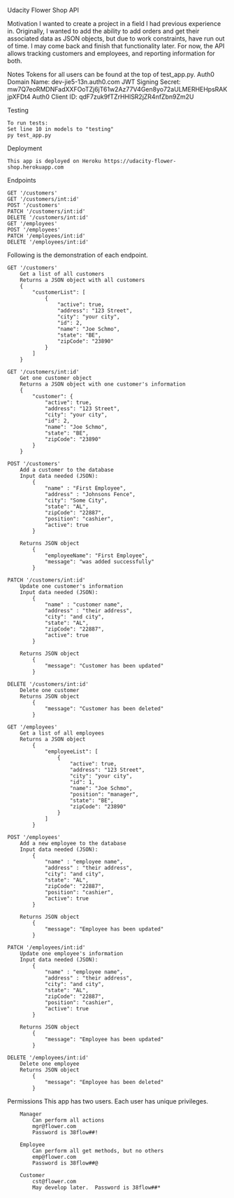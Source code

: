 Udacity Flower Shop API

Motivation
    I wanted to create a project in a field I had previous experience in.  Originally, I wanted to add the ability to add orders and get their associated data as JSON
    objects, but due to work constraints, have run out of time.  I may come back and finish that functionality later.  For now, the API allows tracking customers and
    employees, and reporting information for both.

Notes
    Tokens for all users can be found at the top of test_app.py.
    Auth0 Domain Name: dev-jie5-13n.auth0.com
    JWT Signing Secret: mw7Q7eoRMDNFadXXFOoTZj6jT61w2Az77V4Gen8yo72aULMERHEHpsRAKjpXFDt4
    Auth0 Client ID: qdF7zuk9fTZrHHlSR2jZR4nfZbn9Zm2U

Testing

    To run tests:
    Set line 10 in models to "testing"
    py test_app.py

Deployment

    This app is deployed on Heroku https://udacity-flower-shop.herokuapp.com

Endpoints

    GET '/customers'
    GET '/customers/int:id'
    POST '/customers'
    PATCH '/customers/int:id'
    DELETE '/customers/int:id'
    GET '/employees'
    POST '/employees'
    PATCH '/employees/int:id'
    DELETE '/employees/int:id'

Following is the demonstration of each endpoint.

    GET '/customers'
        Get a list of all customers
        Returns a JSON object with all customers
        {
            "customerList": [
                {
                    "active": true,
                    "address": "123 Street",
                    "city": "your city",
                    "id": 2,
                    "name": "Joe Schmo",
                    "state": "BE",
                    "zipCode": "23890"
                }
            ]
        }

    GET '/customers/int:id'
        Get one customer object
        Returns a JSON object with one customer's information
        {
            "customer": {
                "active": true,
                "address": "123 Street",
                "city": "your city",
                "id": 2,
                "name": "Joe Schmo",
                "state": "BE",
                "zipCode": "23890"
            }
        }

    POST '/customers'
        Add a customer to the database
        Input data needed (JSON):
            {
                "name" : "First Employee",
                "address" : "Johnsons Fence",
                "city": "Some City",
                "state": "AL",
                "zipCode": "22887",
                "position": "cashier",
                "active": true
            }

        Returns JSON object
            {
                "employeeName": "First Employee",
                "message": "was added successfully"
            }

    PATCH '/customers/int:id'
        Update one customer's information
        Input data needed (JSON):
            {
                "name" : "customer name",
                "address" : "their address",
                "city": "and city",
                "state": "AL",
                "zipCode": "22887",
                "active": true
            }
        
        Returns JSON object
            {
                "message": "Customer has been updated"
            }

    DELETE '/customers/int:id'
        Delete one customer
        Returns JSON object
            {
                "message": "Customer has been deleted"
            }

    GET '/employees'
        Get a list of all employees
        Returns a JSON object
            {
                "employeeList": [
                    {
                        "active": true,
                        "address": "123 Street",
                        "city": "your city",
                        "id": 1,
                        "name": "Joe Schmo",
                        "position": "manager",
                        "state": "BE",
                        "zipCode": "23890"
                    }
                ]
            }

    POST '/employees'
        Add a new employee to the database
        Input data needed (JSON):
            {
                "name" : "employee name",
                "address" : "their address",
                "city": "and city",
                "state": "AL",
                "zipCode": "22887",
                "position": "cashier",
                "active": true
            }
        
        Returns JSON object
            {
                "message": "Employee has been updated"
            }

    PATCH '/employees/int:id'
        Update one employee's information
        Input data needed (JSON):
            {
                "name" : "employee name",
                "address" : "their address",
                "city": "and city",
                "state": "AL",
                "zipCode": "22887",
                "position": "cashier",
                "active": true
            }
        
        Returns JSON object
            {
                "message": "Employee has been updated"
            }

    DELETE '/employees/int:id'
        Delete one employee
        Returns JSON object
            {
                "message": "Employee has been deleted"
            }

Permissions
    This app has two users.  Each user has unique privileges.

        Manager
            Can perform all actions
            mgr@flower.com
            Password is 38flow##!

        Employee
            Can perform all get methods, but no others
            emp@flower.com
            Password is 38flow##@

        Customer
            cst@flower.com
            May develop later.  Password is 38flow##*